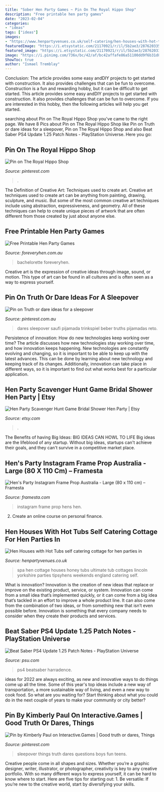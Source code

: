```yaml
---
title: "Sober Hen Party Games ~ Pin On The Royal Hippo Shop"
description: "Free printable hen party games"
date: "2023-02-04"
categories:
- "ideas"
tags: ["ideas"]
images:
- "https://www.henpartyvenues.co.uk/self-catering/hen-houses-with-hot-tubs-1558431060-11.jpg"
featuredImage: "https://i.etsystatic.com/21170921/r/il/5b2ae3/2876203357/il_fullxfull.2876203357_1vzr.jpg"
featured_image: "https://i.etsystatic.com/21170921/r/il/5b2ae3/2876203357/il_fullxfull.2876203357_1vzr.jpg"
image: "https://i.pinimg.com/736x/bc/42/af/bc42affafe86a51100dd9f6b31d893dd.jpg"
ShowToc: true
author: "Ismael Tremblay"
---
```



Conclusion: The article provides some easy andDIY projects to get started with construction. It also provides challenges that can be fun to overcome.
Construction is a fun and rewarding hobby, but it can be difficult to get started. This article provides some easy andDIY projects to get started with construction. It also provides challenges that can be fun to overcome. If you are interested in this hobby, then the following articles will help you get started.

	

		
searching about Pin on The Royal Hippo Shop you've came to the right page. We have 8 Pics about Pin on The Royal Hippo Shop like Pin on Truth or dare ideas for a sleepover, Pin on The Royal Hippo Shop and also Beat Saber PS4 Update 1.25 Patch Notes - PlayStation Universe. Here you go:
		
    
## Pin On The Royal Hippo Shop

<img loading=lazy src="https://i.pinimg.com/736x/f9/08/68/f908682b6494310f30c38887698daab2.jpg" onerror="this.onerror=null;this.src='https://tse3.mm.bing.net/th?id=OIP.X7GHX7ICrU2ndDxgj9VxUgHaLG&amp;pid=15.1';" alt="Pin on The Royal Hippo Shop">

_Source: pinterest.com_

>. 

	

The Definition of Creative Art: Techniques used to create art.
Creative art techniques used to create art can be anything from painting, drawing, sculpture, and music. But some of the most common creative art techniques include using abstraction, expressiveness, and geometry. All of these techniques can help to create unique pieces of artwork that are often different from those created by just about anyone else.

    
## Free Printable Hen Party Games

<img loading=lazy src="http://www.foreveryhen.com.au/uploads/3/1/5/3/31534501/s742109848267324916_p615_i2_w1414.jpeg?width=640" onerror="this.onerror=null;this.src='https://tse2.mm.bing.net/th?id=OIP.3OEzmjAdasjMjFwlwTqChgHaKe&amp;pid=15.1';" alt="Free Printable Hen Party Games">

_Source: foreveryhen.com.au_

>bachelorette foreveryhen. 

	

Creative art is the expression of creative ideas through image, sound, or motion. This type of art can be found in all cultures and is often seen as a way to express yourself.

    
## Pin On Truth Or Dare Ideas For A Sleepover

<img loading=lazy src="https://i.pinimg.com/736x/db/6a/21/db6a21778be2066615e18ef8b97001fd.jpg" onerror="this.onerror=null;this.src='https://tse2.mm.bing.net/th?id=OIP.FGjRFrPX5H3fK-MB640QowHaO0&amp;pid=15.1';" alt="Pin on Truth or dare ideas for a sleepover">

_Source: pinterest.com.au_

>dares sleepover saufi pijamada trinkspiel beber truths pijamadas reto. 

	

Persistence of innovation: How do new technologies keep working over time?
The article discusses how new technologies stay working over time, and how innovation keeps happening. New technologies are constantly evolving and changing, so it is important to be able to keep up with the latest advances. This can be done by learning about new technology and keeping track of its changes. Additionally, innovation can take place in different ways, so it is important to find out what works best for a particular application.

    
## Hen Party Scavenger Hunt Game Bridal Shower Hen Party | Etsy

<img loading=lazy src="https://i.etsystatic.com/21170921/r/il/5b2ae3/2876203357/il_fullxfull.2876203357_1vzr.jpg" onerror="this.onerror=null;this.src='https://tse2.mm.bing.net/th?id=OIP.JLsw2E5-yJhgnU7wa517FgHaHa&amp;pid=15.1';" alt="Hen Party Scavenger Hunt Game Bridal Shower Hen Party | Etsy">

_Source: etsy.com_

>. 

	

The Benefits of having Big Ideas:
BIG IDEAS CAN HOWL TO LIFE
Big ideas are the lifeblood of any startup. Without big ideas, startups can't achieve their goals, and they can't survive in a competitive market place.

    
## Hen&#039;s Party Instagram Frame Prop Australia - Large (80 X 110 Cm) – Framesta

<img loading=lazy src="https://cdn.shopify.com/s/files/1/1028/6739/products/a16_grande.jpg?v=1470217268" onerror="this.onerror=null;this.src='https://tse2.mm.bing.net/th?id=OIP.1h36bBoE7RlAmMOYofQfYgHaHa&amp;pid=15.1';" alt="Hen&#039;s Party Instagram Frame Prop Australia - Large (80 x 110 cm) – Framesta">

_Source: framesta.com_

>instagram frame prop hens hen. 

	

2. Create an online course on personal finance.

    
## Hen Houses With Hot Tubs Self Catering Cottage For Hen Parties In

<img loading=lazy src="https://www.henpartyvenues.co.uk/self-catering/hen-houses-with-hot-tubs-1558431060-11.jpg" onerror="this.onerror=null;this.src='https://tse2.mm.bing.net/th?id=OIP.KhUXzzh4G_jXBPqWHB39hwHaE7&amp;pid=15.1';" alt="Hen Houses with Hot Tubs self catering cottage for hen parties in">

_Source: henpartyvenues.co.uk_

>spa hen cottage houses honey tubs ultimate tub cottages lincoln yorkshire parties tipsyhens weekends england catering self. 

	

What is innovation?
Innovation is the creation of new ideas that replace or improve on the existing product, service, or system. Innovation can come from a small idea that’s implemented quickly, or it can come from a big idea that’s tackled in an effort to improve a whole product line. It can also come from the combination of two ideas, or from something new that isn’t even possible before. Innovation is something that every company needs to consider when they create their products and services.

    
## Beat Saber PS4 Update 1.25 Patch Notes - PlayStation Universe

<img loading=lazy src="https://www.psu.com/wp/wp-content/uploads/2020/01/BeatSaber-1.jpg" onerror="this.onerror=null;this.src='https://tse2.mm.bing.net/th?id=OIP.Mh4AKu1beX3QsebMIAupSgHaEK&amp;pid=15.1';" alt="Beat Saber PS4 Update 1.25 Patch Notes - PlayStation Universe">

_Source: psu.com_

>ps4 beatsaber harradence. 

	

ideas for 2022 are always exciting, as new and innovative ways to do things come up all the time. Some of this year's top ideas include a new way of transportation, a more sustainable way of living, and even a new way to cook food. So what are you waiting for? Start thinking about what you could do in the next couple of years to make your community or city better?

    
## Pin By Kimberly Paul On Interactive.Games | Good Truth Or Dares, Things

<img loading=lazy src="https://i.pinimg.com/736x/bc/42/af/bc42affafe86a51100dd9f6b31d893dd.jpg" onerror="this.onerror=null;this.src='https://tse3.mm.bing.net/th?id=OIP.tueL5Ysszjg8chUMGApJcgHaLH&amp;pid=15.1';" alt="Pin by Kimberly Paul on Interactive.Games | Good truth or dares, Things">

_Source: pinterest.com_

>sleepover things truth dares questions boys fun teens. 

	

Creative people come in all shapes and sizes. Whether you’re a graphic designer, writer, illustrator, or photographer, creativity is key to any creative portfolio. With so many different ways to express yourself, it can be hard to know where to start. Here are five tips for starting out: 1. Be versatile: If you’re new to the creative world, start by diversifying your skills.

